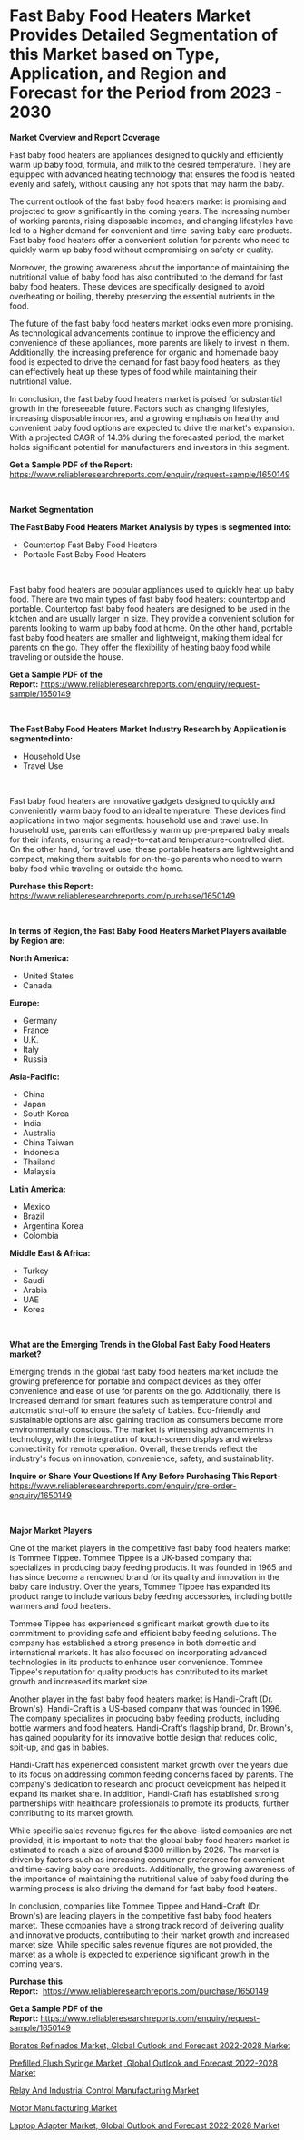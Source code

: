 <p><h1>Fast Baby Food Heaters Market Provides Detailed Segmentation of this Market based on Type, Application, and Region and Forecast for the Period from 2023 - 2030</h1></p><p><strong>Market Overview and Report Coverage</strong></p>
<p><p>Fast baby food heaters are appliances designed to quickly and efficiently warm up baby food, formula, and milk to the desired temperature. They are equipped with advanced heating technology that ensures the food is heated evenly and safely, without causing any hot spots that may harm the baby.</p><p>The current outlook of the fast baby food heaters market is promising and projected to grow significantly in the coming years. The increasing number of working parents, rising disposable incomes, and changing lifestyles have led to a higher demand for convenient and time-saving baby care products. Fast baby food heaters offer a convenient solution for parents who need to quickly warm up baby food without compromising on safety or quality.</p><p>Moreover, the growing awareness about the importance of maintaining the nutritional value of baby food has also contributed to the demand for fast baby food heaters. These devices are specifically designed to avoid overheating or boiling, thereby preserving the essential nutrients in the food.</p><p>The future of the fast baby food heaters market looks even more promising. As technological advancements continue to improve the efficiency and convenience of these appliances, more parents are likely to invest in them. Additionally, the increasing preference for organic and homemade baby food is expected to drive the demand for fast baby food heaters, as they can effectively heat up these types of food while maintaining their nutritional value.</p><p>In conclusion, the fast baby food heaters market is poised for substantial growth in the foreseeable future. Factors such as changing lifestyles, increasing disposable incomes, and a growing emphasis on healthy and convenient baby food options are expected to drive the market's expansion. With a projected CAGR of 14.3% during the forecasted period, the market holds significant potential for manufacturers and investors in this segment.</p></p>
<p><strong>Get a Sample PDF of the Report:</strong> <a href="https://www.reliableresearchreports.com/enquiry/request-sample/1650149">https://www.reliableresearchreports.com/enquiry/request-sample/1650149</a></p>
<p>&nbsp;</p>
<p><strong>Market Segmentation</strong></p>
<p><strong>The Fast Baby Food Heaters Market Analysis by types is segmented into:</strong></p>
<p><ul><li>Countertop Fast Baby Food Heaters</li><li>Portable Fast Baby Food Heaters</li></ul></p>
<p>&nbsp;</p>
<p><p>Fast baby food heaters are popular appliances used to quickly heat up baby food. There are two main types of fast baby food heaters: countertop and portable. Countertop fast baby food heaters are designed to be used in the kitchen and are usually larger in size. They provide a convenient solution for parents looking to warm up baby food at home. On the other hand, portable fast baby food heaters are smaller and lightweight, making them ideal for parents on the go. They offer the flexibility of heating baby food while traveling or outside the house.</p></p>
<p><strong>Get a Sample PDF of the Report:</strong>&nbsp;<a href="https://www.reliableresearchreports.com/enquiry/request-sample/1650149">https://www.reliableresearchreports.com/enquiry/request-sample/1650149</a></p>
<p>&nbsp;</p>
<p><strong>The Fast Baby Food Heaters Market Industry Research by Application is segmented into:</strong></p>
<p><ul><li>Household Use</li><li>Travel Use</li></ul></p>
<p>&nbsp;</p>
<p><p>Fast baby food heaters are innovative gadgets designed to quickly and conveniently warm baby food to an ideal temperature. These devices find applications in two major segments: household use and travel use. In household use, parents can effortlessly warm up pre-prepared baby meals for their infants, ensuring a ready-to-eat and temperature-controlled diet. On the other hand, for travel use, these portable heaters are lightweight and compact, making them suitable for on-the-go parents who need to warm baby food while traveling or outside the home.</p></p>
<p><strong>Purchase this Report:</strong>&nbsp; <a href="https://www.reliableresearchreports.com/purchase/1650149">https://www.reliableresearchreports.com/purchase/1650149</a></p>
<p>&nbsp;</p>
<p><strong>In terms of Region, the Fast Baby Food Heaters Market Players available by Region are:</strong></p>
<p>
    <p> <strong> North America: </strong>
        <ul>
            <li>United States</li>
            <li>Canada</li>
        </ul>
        </p> 
    <p> <strong> Europe: </strong>
        <ul>
            <li>Germany</li>
            <li>France</li>
            <li>U.K.</li>
            <li>Italy</li>
            <li>Russia</li>
        </ul>
        </p> 
    <p> <strong> Asia-Pacific: </strong>
        <ul>
            <li>China</li>
            <li>Japan</li>
            <li>South Korea</li>
            <li>India</li>
            <li>Australia</li>
            <li>China Taiwan</li>
            <li>Indonesia</li>
            <li>Thailand</li>
            <li>Malaysia</li>
        </ul>
        </p> 
    <p> <strong> Latin America: </strong>
        <ul>
            <li>Mexico</li>
            <li>Brazil</li>
            <li>Argentina Korea</li>
            <li>Colombia</li>
        </ul>
        </p> 
    <p> <strong> Middle East & Africa: </strong>
        <ul>
            <li>Turkey</li>
            <li>Saudi</li>
            <li>Arabia</li>
            <li>UAE</li>
            <li>Korea</li>
        </ul>
    </p>
    </p>
<p>&nbsp;</p>
<p><strong>What are the Emerging Trends in the Global Fast Baby Food Heaters market?</strong></p>
<p><p>Emerging trends in the global fast baby food heaters market include the growing preference for portable and compact devices as they offer convenience and ease of use for parents on the go. Additionally, there is increased demand for smart features such as temperature control and automatic shut-off to ensure the safety of babies. Eco-friendly and sustainable options are also gaining traction as consumers become more environmentally conscious. The market is witnessing advancements in technology, with the integration of touch-screen displays and wireless connectivity for remote operation. Overall, these trends reflect the industry's focus on innovation, convenience, safety, and sustainability.</p></p>
<p><strong>Inquire or Share Your Questions If Any Before Purchasing This Report</strong>- <a href="https://www.reliableresearchreports.com/enquiry/pre-order-enquiry/1650149">https://www.reliableresearchreports.com/enquiry/pre-order-enquiry/1650149</a></p>
<p>&nbsp;</p>
<p><strong>Major Market Players</strong></p>
<p><p>One of the market players in the competitive fast baby food heaters market is Tommee Tippee. Tommee Tippee is a UK-based company that specializes in producing baby feeding products. It was founded in 1965 and has since become a renowned brand for its quality and innovation in the baby care industry. Over the years, Tommee Tippee has expanded its product range to include various baby feeding accessories, including bottle warmers and food heaters.</p><p>Tommee Tippee has experienced significant market growth due to its commitment to providing safe and efficient baby feeding solutions. The company has established a strong presence in both domestic and international markets. It has also focused on incorporating advanced technologies in its products to enhance user convenience. Tommee Tippee's reputation for quality products has contributed to its market growth and increased its market size.</p><p>Another player in the fast baby food heaters market is Handi-Craft (Dr. Brown's). Handi-Craft is a US-based company that was founded in 1996. The company specializes in producing baby feeding products, including bottle warmers and food heaters. Handi-Craft's flagship brand, Dr. Brown's, has gained popularity for its innovative bottle design that reduces colic, spit-up, and gas in babies.</p><p>Handi-Craft has experienced consistent market growth over the years due to its focus on addressing common feeding concerns faced by parents. The company's dedication to research and product development has helped it expand its market share. In addition, Handi-Craft has established strong partnerships with healthcare professionals to promote its products, further contributing to its market growth.</p><p>While specific sales revenue figures for the above-listed companies are not provided, it is important to note that the global baby food heaters market is estimated to reach a size of around $300 million by 2026. The market is driven by factors such as increasing consumer preference for convenient and time-saving baby care products. Additionally, the growing awareness of the importance of maintaining the nutritional value of baby food during the warming process is also driving the demand for fast baby food heaters.</p><p>In conclusion, companies like Tommee Tippee and Handi-Craft (Dr. Brown's) are leading players in the competitive fast baby food heaters market. These companies have a strong track record of delivering quality and innovative products, contributing to their market growth and increased market size. While specific sales revenue figures are not provided, the market as a whole is expected to experience significant growth in the coming years.</p></p>
<p><strong>Purchase this Report:</strong>&nbsp;&nbsp;<a href="https://www.reliableresearchreports.com/purchase/1650149">https://www.reliableresearchreports.com/purchase/1650149</a></p>
<p></p>
<p><strong>Get a Sample PDF of the Report:</strong>&nbsp;<a href="https://www.reliableresearchreports.com/enquiry/request-sample/1650149">https://www.reliableresearchreports.com/enquiry/request-sample/1650149</a></p>
<p><p><a href="https://www.linkedin.com/pulse/boratos-refinados-market-global-outlook-forecast-2022-2028/">Boratos Refinados Market, Global Outlook and Forecast 2022-2028 Market</a></p><p><a href="https://www.linkedin.com/pulse/prefilled-flush-syringe-market-global-outlook-forecast/">Prefilled Flush Syringe Market, Global Outlook and Forecast 2022-2028 Market</a></p><p><a href="https://medium.com/@zoeyjohns1903/relay-and-industrial-control-manufacturing-market-research-report-its-history-and-forecast-2023-to-9336e7e807a0">Relay And Industrial Control Manufacturing Market</a></p><p><a href="https://medium.com/@kaceyrath/motor-manufacturing-market-current-market-share-cagr-growth-projection-and-forecast-till-2030-4e3c8ce40235">Motor Manufacturing Market</a></p><p><a href="https://www.linkedin.com/pulse/report-type-application-end-use-region-segment-forecasts/">Laptop Adapter Market, Global Outlook and Forecast 2022-2028 Market</a></p></p>